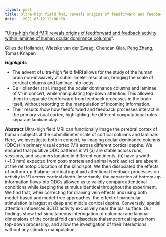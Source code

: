 ```yaml
---
layout: post
title: Ultra-high field fMRI reveals origins of feedforward and feedback activity within laminae of human ocular dominance columns
date:   2021-03-12 12:00:00
---
```


"<a href="https://doi.org/10.1016/j.neuroimage.2020.117683" target="_blank" alt="Ultra-high field fMRI reveals origins of feedforward and feedback activity within laminae of human ocular dominance columns" >Ultra-high field fMRI reveals origins of feedforward and feedback activity within laminae of human ocular dominance columns</a>". 

Gilles de Hollander, Wietske van der Zwaag, Chencan Qian, Peng Zhang, Tomas Knapen

***Highlights***

- The advent of ultra-high field fMRI allows for the study of the human brain non-invasively at submillimeter resolution, bringing the scale of cortical columns and laminae into focus.
- De Hollander et al. imaged the ocular dominance columns and laminae of V1 in concert, while manipulating top-down attention. This allowed them to separate feedforward from feedback processes in the brain itself, without resorting to the manipulation of incoming information.
- Their results show how feedforward and feedback processes interact in the primary visual cortex, highlighting the different computational roles separate laminae play.


**Abstract** Ultra-high field MRI can functionally image the cerebral cortex of human subjects at the submillimeter scale of cortical columns and laminae. Here, we investigate both in concert, by imaging ocular dominance columns (ODCs) in primary visual cortex (V1) across different cortical depths. We ensured that putative ODC patterns in V1 (a) are stable across runs, sessions, and scanners located in different continents, (b) have a width (~1.3 mm) expected from post-mortem and animal work and (c) are absent at the retinotopic location of the blind spot. We then dissociated the effects of bottom-up thalamo-cortical input and attentional feedback processes on activity in V1 across cortical depth. Importantly, the separation of bottom-up information flows into ODCs allowed us to validly compare attentional conditions while keeping the stimulus identical throughout the experiment. We find that, when correcting for draining vein effects and using both model-based and model-free approaches, the effect of monocular stimulation is largest at deep and middle cortical depths. Conversely, spatial attention influences BOLD activity exclusively near the pial surface. Our findings show that simultaneous interrogation of columnar and laminar dimensions of the cortical fold can dissociate thalamocortical inputs from top-down processing, and allow the investigation of their interactions without any stimulus manipulation.